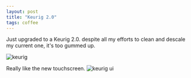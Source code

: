 ```yaml
---
layout: post
title: "Keurig 2.0"
tags: coffee
---
```


Just upgraded to a Keurig 2.0. despite all my efforts to clean and descale my current one, it's too gummed up. 

![keurig](http://media.davidkanter.com/Photo-2016-01-23-13-29.jpg)

Really like the new touchscreen.
![keurig ui](http://media.davidkanter.com/Photo-2016-01-24-12-31.jpg)